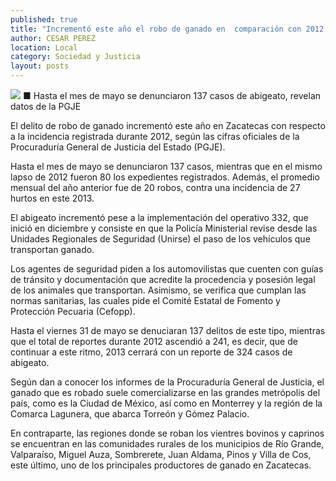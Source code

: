 ```yaml
---
published: true
title: "Incrementó este año el robo de ganado en  comparación con 2012, según cifras oficiales"
author: CESAR PEREZ
location: Local
category: Sociedad y Justicia
layout: posts
---
```


![](http://i.imgur.com/Q1uSRASm.jpg)
■ Hasta el mes de mayo se denunciaron 137 casos de abigeato, revelan datos de la PGJE

El delito de robo de ganado incrementó este año en Zacatecas con respecto a la incidencia registrada durante 2012, según las cifras oficiales de la Procuraduría General de Justicia del Estado (PGJE).

Hasta el mes de mayo se denunciaron 137 casos, mientras que en el mismo lapso de 2012 fueron 80 los expedientes registrados. Además, el promedio mensual del año anterior fue de 20 robos, contra una incidencia de 27 hurtos en este 2013.

El abigeato incrementó pese a la implementación del operativo 332, que inició en diciembre y consiste en que la Policía Ministerial revise desde las Unidades Regionales de Seguridad (Unirse) el paso de los vehículos que transportan ganado.

Los agentes de seguridad piden a los automovilistas que cuenten con guías de tránsito y documentación que acredite la procedencia y posesión legal de los animales que transportan. Asimismo, se verifica que cumplan las normas sanitarias, las cuales pide el Comité Estatal de Fomento y Protección Pecuaria (Cefopp).

Hasta el viernes 31 de mayo se denuciaran 137 delitos de este tipo, mientras que el total de reportes durante 2012 ascendió a 241, es decir, que de continuar a este ritmo, 2013 cerrará con un reporte de 324 casos de abigeato.

Según dan a conocer los informes de la Procuraduría General de Justicia, el ganado que es robado suele comercializarse en las grandes metrópolis del país, como es la Ciudad de México, así como en Monterrey y la región de la Comarca Lagunera, que abarca Torreón y Gómez Palacio.

En contraparte, las regiones donde se roban los vientres bovinos y caprinos se encuentran en las comunidades rurales de los municipios de Río Grande, Valparaíso, Miguel Auza, Sombrerete, Juan Aldama, Pinos y Villa de Cos, este último, uno de los principales productores de ganado en Zacatecas.
